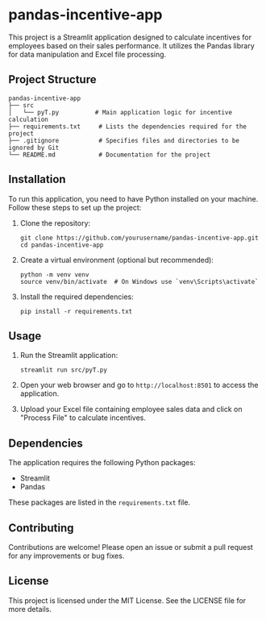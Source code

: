 # pandas-incentive-app

This project is a Streamlit application designed to calculate incentives for employees based on their sales performance. It utilizes the Pandas library for data manipulation and Excel file processing.

## Project Structure

```
pandas-incentive-app
├── src
│   └── pyT.py          # Main application logic for incentive calculation
├── requirements.txt     # Lists the dependencies required for the project
├── .gitignore           # Specifies files and directories to be ignored by Git
└── README.md            # Documentation for the project
```

## Installation

To run this application, you need to have Python installed on your machine. Follow these steps to set up the project:

1. Clone the repository:
   ```
   git clone https://github.com/yourusername/pandas-incentive-app.git
   cd pandas-incentive-app
   ```

2. Create a virtual environment (optional but recommended):
   ```
   python -m venv venv
   source venv/bin/activate  # On Windows use `venv\Scripts\activate`
   ```

3. Install the required dependencies:
   ```
   pip install -r requirements.txt
   ```

## Usage

1. Run the Streamlit application:
   ```
   streamlit run src/pyT.py
   ```

2. Open your web browser and go to `http://localhost:8501` to access the application.

3. Upload your Excel file containing employee sales data and click on "Process File" to calculate incentives.

## Dependencies

The application requires the following Python packages:

- Streamlit
- Pandas

These packages are listed in the `requirements.txt` file.

## Contributing

Contributions are welcome! Please open an issue or submit a pull request for any improvements or bug fixes.

## License

This project is licensed under the MIT License. See the LICENSE file for more details.